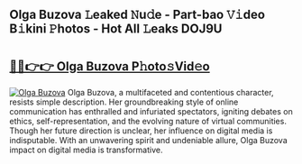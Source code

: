 ## Olga Buzova 𝙻eaked 𝙽u𝚍e - Part-bao 𝚅𝚒deo B𝚒kini 𝙿hotos - Hot All 𝙻eaks DOJ9U

# <h2><a href="http://ld6dxq.urlbe.top/?page=Olga+Buzova">🔗🔗👉👉 Olga Buzova P𝚑oto𝚜Vid𝚎o</a></h2>

[![Olga Buzova](https://i.imgur.com/eBuTRDB.gif)](http://ld6dxq.urlbe.top/?page=Olga+Buzova)
Olga Buzova, a multifaceted and contentious character, resists simple description. Her groundbreaking style of online communication has enthralled and infuriated spectators, igniting debates on ethics, self-representation, and the evolving nature of virtual communities. Though her future direction is unclear, her influence on digital media is indisputable. With an unwavering spirit and undeniable allure, Olga Buzova impact on digital media is transformative.
